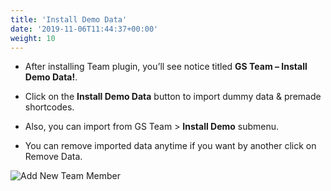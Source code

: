 ```yaml
---
title: 'Install Demo Data'
date: '2019-11-06T11:44:37+00:00'
weight: 10
---
```



- After installing Team plugin, you’ll see notice titled **GS Team – Install Demo Data!**.

- Click on the **Install Demo Data** button to import dummy data & premade shortcodes.

- Also, you can import from GS Team > **Install Demo** submenu.
	
- You can remove imported data anytime if you want by another click on Remove Data.
  


![Add New Team Member](../images/Install-Demo-data.png)